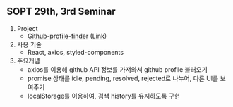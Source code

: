 ## SOPT 29th, 3rd Seminar

1. Project
   - [Github-profile-finder](https://github.com/WE-SOPT-29th-Web-Part/Euijin-Kim/tree/main/github-profile-finder) ([Link](https://we-sopt-29th-web-part.github.io/Euijin-Kim/github-profile-finder/))
2. 사용 기술
   - React, axios, styled-components
3. 주요개념
   - axios를 이용해 github API 정보를 가져와서 github profile 불러오기
   - promise 상태를 idle, pending, resolved, rejected로 나누어, 다른 UI를 보여주기
   - localStorage를 이용하여, 검색 history를 유지하도록 구현
